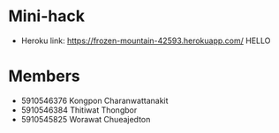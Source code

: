 # Mini-hack
* Heroku link: https://frozen-mountain-42593.herokuapp.com/
HELLO 


# Members
* 5910546376 Kongpon Charanwattanakit
* 5910546384 Thitiwat Thongbor
* 5910545825 Worawat Chueajedton
